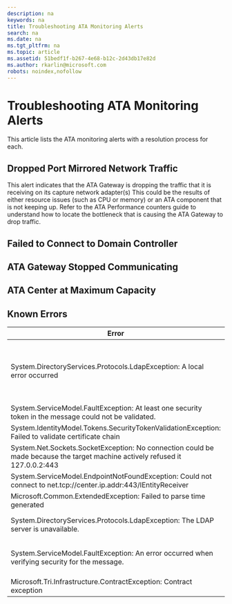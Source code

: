 ```yaml
---
description: na
keywords: na
title: Troubleshooting ATA Monitoring Alerts
search: na
ms.date: na
ms.tgt_pltfrm: na
ms.topic: article
ms.assetid: 51bedf1f-b267-4e68-b12c-2d43db17e82d
ms.author: rkarlin@microsoft.com
robots: noindex,nofollow
---
```

# Troubleshooting ATA Monitoring Alerts
This article lists the ATA monitoring alerts with a resolution process for each.

## Dropped Port Mirrored Network Traffic
This alert indicates that the ATA Gateway is dropping the traffic that it is receiving on its capture network adapter(s)
This could be the results of either resource issues (such as CPU or memory) or an ATA component that is not keeping up.
Refer to the ATA Performance counters guide to understand how to locate the bottleneck that is causing the ATA Gateway to drop traffic.

## Failed to Connect to Domain Controller

## ATA Gateway Stopped Communicating

## ATA Center at Maximum Capacity

## Known Errors

|Error|Description|Resolution|
|---------|---------------|--------------|
|System.DirectoryServices.Protocols.LdapException: A local error occurred||DNS resolution<br /><br />Time sync with domain<br /><br />CRL|
|System.ServiceModel.FaultException: At least one security token in the message could not be validated.||Certificate issues|
|System.IdentityModel.Tokens.SecurityTokenValidationException: Failed to validate certificate chain||Trusted CA CRL|
|System.Net.Sockets.SocketException: No connection could be made because the target machine actively refused it 127.0.0.2:443||MongoDB|
|System.ServiceModel.EndpointNotFoundException: Could not connect to net.tcp://center.ip.addr:443/IEntityReceiver||Connectivity to SIEM|
|Microsoft.Common.ExtendedException: Failed to parse time generated||SIEM configuration|
|System.DirectoryServices.Protocols.LdapException: The LDAP server is unavailable.||AD Permissions on objects|
|System.ServiceModel.FaultException: An error occurred when verifying security for the message.||Time sync between ATA Gateway and ATA Center|
|Microsoft.Tri.Infrastructure.ContractException: Contract exception||Finish the configuration|

